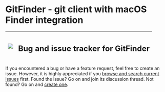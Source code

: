 # GitFinder - git client with macOS Finder integration

| <img src="https://zigz.ag/images/gflogo_128.png"> | <h2>Bug and issue tracker for GitFinder |
| ------------- |:-------------:|

If you encountered a bug or have a feature request, feel free to create an issue.
However, it is highly appreciated if you <a href="https://github.com/milke/GitFinder-Issues/issues">browse and search current issues</a> first.
Found the issue? Go on and join its discussion thread.
Not found? Go on and <a href="https://github.com/milke/GitFinder-Issues/issues/new">create one</a>.
